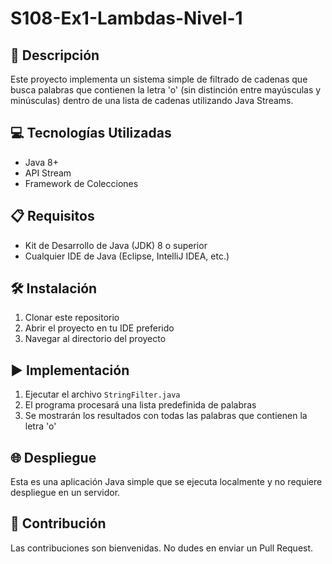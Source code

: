 # S108-Ex1-Lambdas-Nivel-1
## 📄 Descripción
Este proyecto implementa un sistema simple de filtrado de cadenas que busca palabras que contienen la letra 'o' (sin distinción entre mayúsculas y minúsculas) dentro de una lista de cadenas utilizando Java Streams.

## 💻 Tecnologías Utilizadas
- Java 8+
- API Stream
- Framework de Colecciones

## 📋 Requisitos
- Kit de Desarrollo de Java (JDK) 8 o superior
- Cualquier IDE de Java (Eclipse, IntelliJ IDEA, etc.)

## 🛠️ Instalación
1. Clonar este repositorio
2. Abrir el proyecto en tu IDE preferido
3. Navegar al directorio del proyecto

## ▶️ Implementación
1. Ejecutar el archivo `StringFilter.java`
2. El programa procesará una lista predefinida de palabras
3. Se mostrarán los resultados con todas las palabras que contienen la letra 'o'

## 🌐 Despliegue
Esta es una aplicación Java simple que se ejecuta localmente y no requiere despliegue en un servidor.

## 🤝 Contribución
Las contribuciones son bienvenidas. No dudes en enviar un Pull Request.
